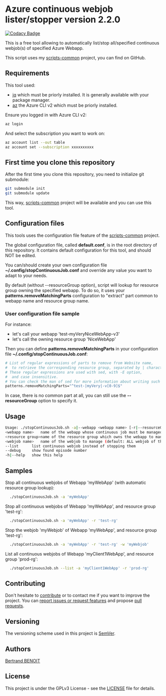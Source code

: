 # Azure continuous webjob lister/stopper version 2.2.0

[![Codacy Badge](https://api.codacy.com/project/badge/Grade/8394a9b7910e470f9faa1639d7f01cdb)](https://www.codacy.com/manual/bertrand-benoit/continuousWebjobStopper?utm_source=github.com&amp;utm_medium=referral&amp;utm_content=bertrand-benoit/continuousWebjobStopper&amp;utm_campaign=Badge_Grade)

This is a free tool allowing to automatically list/stop all/specified continuous webjob(s) of specified Azure Webapp.

This script uses my [scripts-common](https://github.com/bertrand-benoit/scripts-common) project, you can find on GitHub.

## Requirements
This tool used:
-   [jq](https://stedolan.github.io/jq/) which must be priorly installed. It is generally available with your package manager.
-   [az](https://docs.microsoft.com/en-us/cli/azure/install-azure-cli?view=azure-cli-latest) the Azure CLI v2 which must be priorly installed.

Ensure you logged in with Azure CLI v2:
```bash
az login
```

And select the subscription you want to work on:
```bash
az account list --out table
az account set --subscription xxxxxxxxxx
```

## First time you clone this repository
After the first time you clone this repository, you need to initialize git submodule:
```bash
git submodule init
git submodule update
```

This way, [scripts-common](https://github.com/bertrand-benoit/scripts-common) project will be available and you can use this tool.

## Configuration files
This tools uses the configuration file feature of the [scripts-common](https://github.com/bertrand-benoit/scripts-common) project.

The global configuration file, called **default.conf**, is in the root directory of this repository.
It contains default configuration for this tool, and should NOT be edited.

You can/should create your own configuration file **~/.config/stopContinuousJob.conf** and override any value you want to adapt to your needs.

By default (without --resourceGroup option), script will lookup for resource group owning the specified webapp.
To do so, it uses your **patterns.removeMatchingParts** configuration to "extract" part common to webapp name and resource group name.

### User configuration file sample
For instance:
-   let's call your webapp 'test-myVeryNiceWebApp-v3'
-   let's call the owning resource group 'NiceWebApp'

Then you can define **patterns.removeMatchingParts** in your configuration file **~/.config/stopContinuousJob.conf**:
```bash
# List of regular expressions of parts to remove from Website name,
#  to retrieve the corresponding resource group, separated by | character.
# These regular expressions are used with sed, with -E option,
#  and case insensitive.
# You can check the man of sed for more information about writing such expressions.
patterns.removeMatchingParts="^test-|myVery|-v[0-9]$"
```

In case, there is no common part at all, you can still use the **--resourceGroup** option to specify it.

## Usage
```bash
Usage: ./stopContinuousJob.sh -a|--webapp <webapp name> [-r|--resourceGroup <resource group>] [-w|--webjob <webjob name>] [--list] [--debug] [-h|--help]
<webapp name>	name of the webapp whose continuous job must be managed
<resource group>name of the resource group which owns the webapp to manage (default: automatically detected according to your configuration)
<webjob name>	name of the webjob to manage (default: ALL webjob of the specfified webapp)
--list		list continuous webjob instead of stopping them
--debug		show found episode number
-h|--help	show this help
```

## Samples
Stop all continuous webjobs of Webapp 'myWebApp' (with automatic resource group lookup):
```bash
  ./stopContinuousJob.sh -a 'myWebApp'
```

Stop all continuous webjobs of Webapp 'myWebApp', and resource group 'test-rg':
```bash
  ./stopContinuousJob.sh -a 'myWebApp' -r 'test-rg'
```

Stop the webjob 'myWebjob' of Webapp 'myWebApp', and resource group 'test-rg':
```bash
  ./stopContinuousJob.sh -a 'myWebApp' -r 'test-rg' -w 'myWebjob'
```

List all continuous webjobs of Webapp 'myClient1WebApp', and resource group 'prod-rg':
```bash
  ./stopContinuousJob.sh --list -a 'myClient1WebApp' -r 'prod-rg'
```

## Contributing
Don't hesitate to [contribute](https://opensource.guide/how-to-contribute/) or to contact me if you want to improve the project.
You can [report issues or request features](https://github.com/bertrand-benoit/continuousWebjobStopper/issues) and propose [pull requests](https://github.com/bertrand-benoit/continuousWebjobStopper/pulls).

## Versioning
The versioning scheme used in this project is [SemVer](http://semver.org/).

## Authors
[Bertrand BENOIT](mailto:contact@bertrand-benoit.net)

## License
This project is under the GPLv3 License - see the [LICENSE](LICENSE) file for details.
